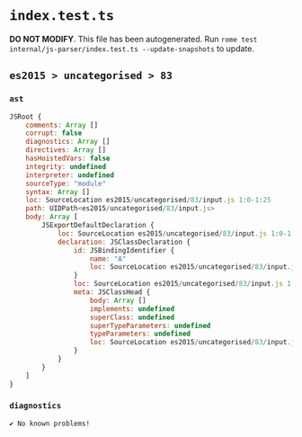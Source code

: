 # `index.test.ts`

**DO NOT MODIFY**. This file has been autogenerated. Run `rome test internal/js-parser/index.test.ts --update-snapshots` to update.

## `es2015 > uncategorised > 83`

### `ast`

```javascript
JSRoot {
	comments: Array []
	corrupt: false
	diagnostics: Array []
	directives: Array []
	hasHoistedVars: false
	integrity: undefined
	interpreter: undefined
	sourceType: "module"
	syntax: Array []
	loc: SourceLocation es2015/uncategorised/83/input.js 1:0-1:25
	path: UIDPath<es2015/uncategorised/83/input.js>
	body: Array [
		JSExportDefaultDeclaration {
			loc: SourceLocation es2015/uncategorised/83/input.js 1:0-1:25
			declaration: JSClassDeclaration {
				id: JSBindingIdentifier {
					name: "A"
					loc: SourceLocation es2015/uncategorised/83/input.js 1:21-1:22 (A)
				}
				loc: SourceLocation es2015/uncategorised/83/input.js 1:15-1:25
				meta: JSClassHead {
					body: Array []
					implements: undefined
					superClass: undefined
					superTypeParameters: undefined
					typeParameters: undefined
					loc: SourceLocation es2015/uncategorised/83/input.js 1:15-1:25
				}
			}
		}
	]
}
```

### `diagnostics`

```
✔ No known problems!

```
